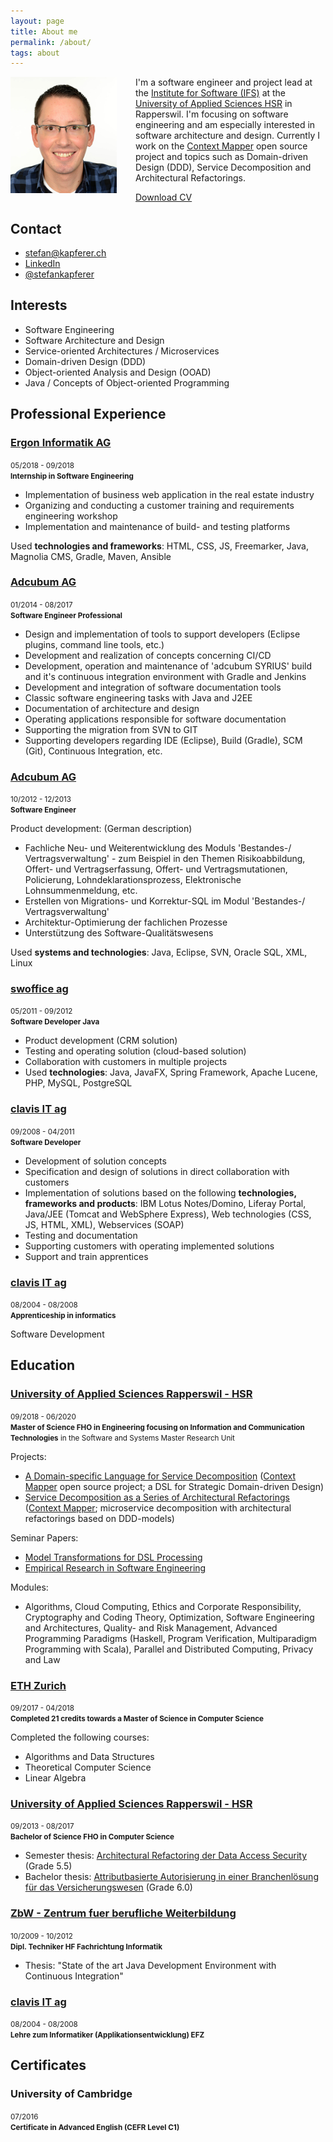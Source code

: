 ```yaml
---
layout: page
title: About me
permalink: /about/
tags: about
---
```


<p><img src="/media/ska.jpg" alt="Stefan Kapferer" style="float: left; margin: 0px 30px 10px 0px;" />
I'm a software engineer and project lead at the <a href="https://ifs.hsr.ch/" target="_blank">Institute for 
Software (IFS)</a> at the <a href="https://www.hsr.ch/" target="_blank">University of Applied Sciences 
HSR</a> in Rapperswil. I'm focusing on software engineering and am especially interested in software architecture 
and design. Currently I work on the <a target="_blank" href="https://contextmapper.org/">Context Mapper</a> open source
project and topics such as Domain-driven Design (DDD), Service Decomposition and Architectural Refactorings.
</p>

<a href="/media/CV_Stefan-Kapferer.pdf">Download CV</a>

## Contact
 * [stefan@kapferer.ch](mailto:stefan@kapferer.ch)
 * [LinkedIn](https://www.linkedin.com/in/stefankapferer)
 * [@stefankapferer](https://twitter.com/stefankapferer)

## Interests
 * Software Engineering
 * Software Architecture and Design
 * Service-oriented Architectures / Microservices
 * Domain-driven Design (DDD)
 * Object-oriented Analysis and Design (OOAD)
 * Java / Concepts of Object-oriented Programming 

## Professional Experience
<div class="timeline">
  <div class="container timeline-left">
    <div class="content">
      <h3><a href="http://www.ergon.ch" target="_blank">Ergon Informatik AG</a></h3>
      <small>05/2018 - 09/2018<br>
      <strong>Internship in Software Engineering</strong></small>
      <p>
        <ul>
          <li>Implementation of business web application in the real estate industry</li>
          <li>Organizing and conducting a customer training and requirements engineering workshop</li>
          <li>Implementation and maintenance of build- and testing platforms</li>
        </ul>
      </p>
      <p>Used <strong>technologies and frameworks</strong>: HTML, CSS, JS, Freemarker, Java, Magnolia CMS, Gradle, Maven, Ansible</p>
    </div>
  </div>
  <div class="container timeline-right">
    <div class="content">
      <h3><a href="http://www.adcubum.com" target="_blank">Adcubum AG</a></h3>
      <small>01/2014 - 08/2017<br>
      <strong>Software Engineer Professional</strong></small>
      <p>
        <ul>
          <li>Design and implementation of tools to support developers (Eclipse plugins, command line tools, etc.)</li>
          <li>Development and realization of concepts concerning CI/CD</li>
          <li>Development, operation and maintenance of 'adcubum SYRIUS' build and it's continuous integration environment with Gradle and Jenkins</li>
          <li>Development and integration of software documentation tools</li>
          <li>Classic software engineering tasks with Java and J2EE</li>
          <li>Documentation of architecture and design</li>
          <li>Operating applications responsible for software documentation</li>
          <li>Supporting the migration from SVN to GIT</li>
          <li>Supporting developers regarding IDE (Eclipse), Build (Gradle), SCM (Git), Continuous Integration, etc.</li>
        </ul>
      </p>
    </div>
  </div>
  <div class="container timeline-left">
    <div class="content">
      <h3><a href="http://www.adcubum.com" target="_blank">Adcubum AG</a></h3>
      <small>10/2012 - 12/2013<br>
      <strong>Software Engineer</strong></small>
      <p>Product development: (German description)
        <ul>
          <li>Fachliche Neu- und Weiterentwicklung des Moduls 'Bestandes-/ Vertragsverwaltung' - zum Beispiel in den Themen Risikoabbildung, Offert- und Vertragserfassung, Offert- und Vertragsmutationen, Policierung, Lohndeklarationsprozess, Elektronische Lohnsummenmeldung, etc.</li>
          <li>Erstellen von Migrations- und Korrektur-SQL im Modul 'Bestandes-/ Vertragsverwaltung'</li>
          <li>Architektur-Optimierung der fachlichen Prozesse</li>
          <li>Unterstützung des Software-Qualitätswesens</li>
        </ul>
        <p>Used <strong>systems and technologies</strong>: Java, Eclipse, SVN, Oracle SQL, XML, Linux</p>
      </p>
    </div>
  </div>
  <div class="container timeline-right">
    <div class="content">
      <h3><a href="http://www.swoffice.ch" target="_blank">swoffice ag</a></h3>
      <small>05/2011 - 09/2012<br>
      <strong>Software Developer Java</strong></small>
      <p>
        <ul>
          <li>Product development (CRM solution)</li>
          <li>Testing and operating solution (cloud-based solution)</li>
          <li>Collaboration with customers in multiple projects</li>
          <li>Used <strong>technologies</strong>: Java, JavaFX, Spring Framework, Apache Lucene, PHP, MySQL, PostgreSQL</li>
        </ul>
      </p>
    </div>
  </div>
  <div class="container timeline-left">
    <div class="content">
      <h3><a href="http://www.clavisit.com" target="_blank">clavis IT ag</a></h3>
      <small>09/2008 - 04/2011<br>
      <strong>Software Developer</strong></small>
      <p>
        <ul>
          <li>Development of solution concepts</li>
          <li>Specification and design of solutions in direct collaboration with customers</li>
          <li>Implementation of solutions based on the following <strong>technologies, frameworks and products</strong>: IBM Lotus Notes/Domino, Liferay Portal, Java/JEE (Tomcat and WebSphere Express), Web technologies (CSS, JS, HTML, XML), Webservices (SOAP)</li>
          <li>Testing and documentation</li>
          <li>Supporting customers with operating implemented solutions</li>
          <li>Support and train apprentices</li>
        </ul>
      </p>
    </div>
  </div>
  <div class="container timeline-right">
    <div class="content">
      <h3><a href="http://www.clavisit.com" target="_blank">clavis IT ag</a></h3>
      <small>08/2004 - 08/2008<br>
      <strong>Apprenticeship in informatics</strong></small>
      <p>Software Development</p>
    </div>
  </div>
</div> 

## Education
<div class="timeline">
  <div class="container timeline-left">
    <div class="content">
      <h3><a href="http://www.hsr.ch" target="_blank">University of Applied Sciences Rapperswil - HSR</a></h3>
      <small>09/2018 - 06/2020<br>
      <strong>Master of Science FHO in Engineering focusing on Information and Communication Technologies</strong> in the Software and Systems Master Research Unit</small>
      <p>Projects:
        <ul>
          <li><a href="https://eprints.hsr.ch/722/" target="_blank">A Domain-specific Language for Service Decomposition</a>  (<a href="https://contextmapper.github.io" target="_blank">Context Mapper</a> open source project; a DSL for Strategic Domain-driven Design)</li>
          <li><a href="/2019/09/05/service-decomposition-as-a-series-of-architectural-refactorings/" target="_blank">Service Decomposition as a Series of Architectural Refactorings</a> (<a href="https://contextmapper.github.io" target="_blank">Context Mapper</a>; microservice decomposition with architectural refactorings based on DDD-models)</li>
        </ul>
        Seminar Papers:
        <ul>
          <li><a href="https://github.com/stefan-ka/papers-and-publications/raw/master/model-transformations-for-dsl-processing/HS18_SKapferer_Model-Transformations-for-DSL-Processing-Paper.pdf" target="_blank">Model Transformations for DSL Processing</a></li>
          <li><a href="https://github.com/stefan-ka/papers-and-publications/raw/master/empirical-research-in-software-engineering/FS19_SKapferer_Empirical-Research-in-Software-Engineering-Paper.pdf" target="_blank">Empirical Research in Software Engineering</a></li>
        </ul>
        Modules:
        <ul>
          <li>Algorithms, Cloud Computing, Ethics and Corporate Responsibility, Cryptography and Coding Theory, Optimization, Software Engineering and Architectures, Quality- and Risk Management, Advanced Programming Paradigms (Haskell, Program Verification, Multiparadigm Programming with Scala), Parallel and Distributed Computing, Privacy and Law</li>
        </ul>
      </p>
    </div>
  </div>
  <div class="container timeline-right">
    <div class="content">
      <h3><a href="http://www.ethz.ch" target="_blank">ETH Zurich</a></h3>
      <small>09/2017 - 04/2018<br>
      <strong>Completed 21 credits towards a Master of Science in Computer Science</strong></small>
      <p>
        Completed the following courses:
        <ul>
          <li>Algorithms and Data Structures</li>
          <li>Theoretical Computer Science</li>
          <li>Linear Algebra</li>
        </ul>
      </p>
    </div>
  </div>
  <div class="container timeline-left">
    <div class="content">
      <h3><a href="http://www.hsr.ch" target="_blank">University of Applied Sciences Rapperswil - HSR</a></h3>
      <small>09/2013 - 08/2017<br>
      <strong>Bachelor of Science FHO in Computer Science</strong></small>
      <p>
        <ul>
          <li>Semester thesis: <a href="https://eprints.hsr.ch/564/" target="_blank">Architectural Refactoring der Data Access Security</a> (Grade 5.5)</li>
          <li>Bachelor thesis: <a href="https://eprints.hsr.ch/602/" target="_blank">Attributbasierte Autorisierung in einer Branchenlösung für das Versicherungswesen</a> (Grade 6.0)</li>
        </ul>
      </p>
    </div>
  </div>
  <div class="container timeline-right">
    <div class="content">
      <h3><a href="http://www.zbw.ch" target="_blank">ZbW - Zentrum fuer berufliche Weiterbildung</a></h3>
      <small>10/2009 - 10/2012<br>
      <strong>Dipl. Techniker HF Fachrichtung Informatik</strong></small>
      <p>
        <ul>
          <li>Thesis: "State of the art Java Development Environment with Continuous Integration"</li>
        </ul>
      </p>
    </div>
  </div>
  <div class="container timeline-left">
    <div class="content">
      <h3><a href="http://www.clavisit.com" target="_blank">clavis IT ag</a></h3>
      <small>08/2004 - 08/2008<br>
      <strong>Lehre zum Informatiker (Applikationsentwicklung) EFZ</strong></small>
    </div>
  </div>
</div> 

## Certificates
<div class="timeline">
  <div class="container timeline-left">
    <div class="content">
      <h3>University of Cambridge</h3>
      <small>07/2016<br>
      <strong>Certificate in Advanced English (CEFR Level C1)</strong></small>
    </div>
  </div>
</div> 

